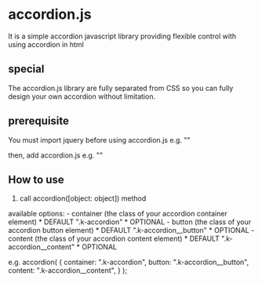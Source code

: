 # accordion.js
It is a simple accordion javascript library providing flexible control with using accordion in html

## special
The accordion.js library are fully separated from CSS so you can fully design your own accordion without limitation.

## prerequisite

You must import jquery before using accordion.js
e.g. "<script src="{{YOUR JQUERY PATH}}"></script>"

then, add accordion.js
e.g. "<script src="{{ACCORDION JS PATH}}"></script>"

## How to use

1. call accordion([object: object]) method

available options: 
    - container (the class of your accordion container element)
        * DEFAULT ".k-accordion"
        * OPTIONAL
    - button (the class of your accordion button element)
        * DEFAULT ".k-accordion__button"
        * OPTIONAL
    - content (the class of your accordion content element)
        * DEFAULT ".k-accordion__content"
        * OPTIONAL

e.g. 
accordion(
    {
        container: ".k-accordion",
        button: ".k-accordion__button",
        content: ".k-accordion__content", 
    }
);




